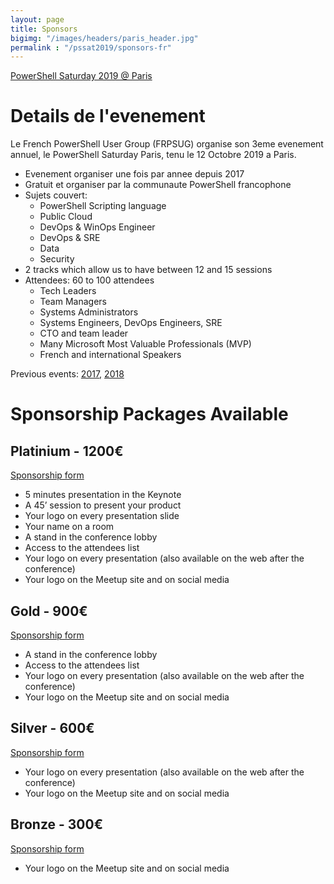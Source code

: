 ```yaml
---
layout: page
title: Sponsors
bigimg: "/images/headers/paris_header.jpg"
permalink : "/pssat2019/sponsors-fr"
---
```


[PowerShell Saturday 2019 @ Paris](/powershellsat-2019)

# Details de l'evenement

Le French PowerShell User Group (FRPSUG) organise son 3eme evenement annuel, le PowerShell Saturday Paris, tenu le 12 Octobre 2019 a Paris.

* Evenement organiser une fois par annee depuis 2017
* Gratuit et organiser par la communaute PowerShell francophone
* Sujets couvert:
  * PowerShell Scripting language
  * Public Cloud
  * DevOps & WinOps Engineer
  * DevOps & SRE
  * Data
  * Security
* 2 tracks which allow us to have between 12 and 15 sessions
* Attendees: 60 to 100 attendees
  * Tech Leaders
  * Team Managers
  * Systems Administrators
  * Systems Engineers, DevOps Engineers, SRE
  * CTO and team leader
  * Many Microsoft Most Valuable Professionals (MVP)
  * French and international Speakers

Previous events: [2017](https://www.meetup.com/FrenchPSUG/events/239169341/), [2018](https://www.meetup.com/FrenchPSUG/events/247765024/)

# Sponsorship Packages Available

## Platinium - 1200€

[Sponsorship form](https://docs.google.com/forms/d/e/1FAIpQLSc5vnWfNBov1hT15xwjGSTiMcZNkGHADg0nfVxDM4Fy1krz8g/viewform?usp=sf_link)

* 5 minutes presentation in the Keynote
* A 45’ session to present your product
* Your logo on every presentation slide
* Your name on a room
* A stand in the conference lobby
* Access to the attendees list
* Your logo on every presentation (also available on the web after the conference)
* Your logo on the Meetup site and on social media

## Gold - 900€

[Sponsorship form](https://docs.google.com/forms/d/e/1FAIpQLSc5vnWfNBov1hT15xwjGSTiMcZNkGHADg0nfVxDM4Fy1krz8g/viewform?usp=sf_link)

* A stand in the conference lobby
* Access to the attendees list
* Your logo on every presentation (also available on the web after the conference)
* Your logo on the Meetup site and on social media

## Silver - 600€

[Sponsorship form](https://docs.google.com/forms/d/e/1FAIpQLSc5vnWfNBov1hT15xwjGSTiMcZNkGHADg0nfVxDM4Fy1krz8g/viewform?usp=sf_link)

* Your logo on every presentation (also available on the web after the conference)
* Your logo on the Meetup site and on social media

## Bronze - 300€

[Sponsorship form](https://docs.google.com/forms/d/e/1FAIpQLSc5vnWfNBov1hT15xwjGSTiMcZNkGHADg0nfVxDM4Fy1krz8g/viewform?usp=sf_link)

* Your logo on the Meetup site and on social media

